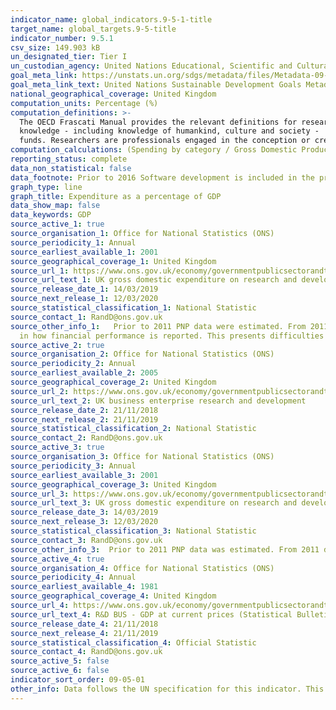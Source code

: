 ```yaml
---
indicator_name: global_indicators.9-5-1-title
target_name: global_targets.9-5-title
indicator_number: 9.5.1
csv_size: 149.903 kB
un_designated_tier: Tier I
un_custodian_agency: United Nations Educational, Scientific and Cultural Organization (UNESCO)
goal_meta_link: https://unstats.un.org/sdgs/metadata/files/Metadata-09-05-01.pdf
goal_meta_link_text: United Nations Sustainable Development Goals Metadata (PDF 382 KB)
national_geographical_coverage: United Kingdom
computation_units: Percentage (%)
computation_definitions: >-
  The OECD Frascati Manual provides the relevant definitions for research and experimental development, gross domestic expenditure on R&D and researchers. Research and experimental development (R&D) comprise creative and systematic work undertaken in order to increase the stock of
  knowledge - including knowledge of humankind, culture and society -  and to devise new applications of available knowledge. Intramural expenditures are all expenditures for R&D performed within a statistical unit or sector of the economy during a specific period, whatever the source of
  funds. Researchers are professionals engaged in the conception or creation of new knowledge, products, processes, methods and systems and also in the management of the projects concerned.
computation_calculations: (Spending by category / Gross Domestic Product) * 100
reporting_status: complete
data_non_statistical: false
data_footnote: Prior to 2016 Software development is included in the product group Computer programming and information service activities.
graph_type: line
graph_title: Expenditure as a percentage of GDP
data_show_map: false
data_keywords: GDP
source_active_1: true
source_organisation_1: Office for National Statistics (ONS)
source_periodicity_1: Annual
source_earliest_available_1: 2001
source_geographical_coverage_1: United Kingdom
source_url_1: https://www.ons.gov.uk/economy/governmentpublicsectorandtaxes/researchanddevelopmentexpenditure/datasets/ukgrossdomesticexpenditureonresearchanddevelopment
source_url_text_1: UK gross domestic expenditure on research and development dataset
source_release_date_1: 14/03/2019
source_next_release_1: 12/03/2020
source_statistical_classification_1: National Statistic
source_contact_1: RandD@ons.gov.uk
source_other_info_1:   Prior to 2011 PNP data were estimated. From 2011 data has been collected from a biennial survey with non-survey years being estimated using data from survey years. New higher education financial reporting standards starting on or after 1 January 2015 have resulted in significant changes
  in how financial performance is reported. This presents difficulties in comparing results from 2015 onwards with historical trends.
source_active_2: true
source_organisation_2: Office for National Statistics (ONS)
source_periodicity_2: Annual
source_earliest_available_2: 2005
source_geographical_coverage_2: United Kingdom
source_url_2: https://www.ons.gov.uk/economy/governmentpublicsectorandtaxes/researchanddevelopmentexpenditure/datasets/ukbusinessenterpriseresearchanddevelopment
source_url_text_2: UK business enterprise research and development
source_release_date_2: 21/11/2018
source_next_release_2: 21/11/2019
source_statistical_classification_2: National Statistic
source_contact_2: RandD@ons.gov.uk
source_active_3: true
source_organisation_3: Office for National Statistics (ONS)
source_periodicity_3: Annual
source_earliest_available_3: 2001
source_geographical_coverage_3: United Kingdom
source_url_3: https://www.ons.gov.uk/economy/governmentpublicsectorandtaxes/researchanddevelopmentexpenditure/datasets/ukgrossdomesticexpenditureonresearchanddevelopmentregionaltables
source_url_text_3: UK gross domestic expenditure on research and development regional dataset
source_release_date_3: 14/03/2019
source_next_release_3: 12/03/2020
source_statistical_classification_3: National Statistic
source_contact_3: RandD@ons.gov.uk
source_other_info_3:  Prior to 2011 PNP data was estimated. From 2011 data has been collected from a biennial survey with intermediate years being estimated using previous years data.
source_active_4: true
source_organisation_4: Office for National Statistics (ONS)
source_periodicity_4: Annual
source_earliest_available_4: 1981
source_geographical_coverage_4: United Kingdom
source_url_4: https://www.ons.gov.uk/economy/governmentpublicsectorandtaxes/researchanddevelopmentexpenditure/timeseries/dlht/berd
source_url_text_4: R&D BUS - GDP at current prices (Statistical Bulletin)
source_release_date_4: 21/11/2018
source_next_release_4: 21/11/2019
source_statistical_classification_4: Official Statistic 
source_contact_4: RandD@ons.gov.uk
source_active_5: false
source_active_6: false
indicator_sort_order: 09-05-01
other_info: Data follows the UN specification for this indicator. This indicator has been identified in collaboration with topic experts.
---
```


